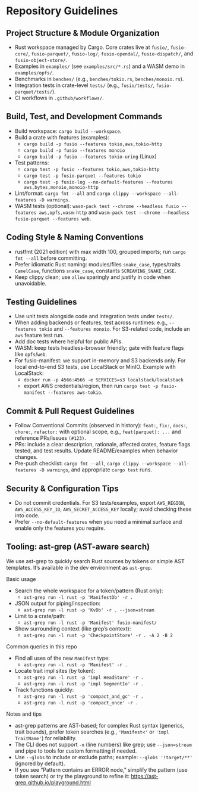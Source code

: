 # Repository Guidelines

## Project Structure & Module Organization
- Rust workspace managed by Cargo. Core crates live at `fusio/`, `fusio-core/`, `fusio-parquet/`, `fusio-log/`, `fusio-opendal/`, `fusio-dispatch/`, and `fusio-object-store/`.
- Examples in `examples/` (see `examples/src/*.rs`) and a WASM demo in `examples/opfs/`.
- Benchmarks in `benches/` (e.g., `benches/tokio.rs`, `benches/monoio.rs`).
- Integration tests in crate-level `tests/` (e.g., `fusio/tests/`, `fusio-parquet/tests/`).
- CI workflows in `.github/workflows/`.

## Build, Test, and Development Commands
- Build workspace: `cargo build --workspace`.
- Build a crate with features (examples):
  - `cargo build -p fusio --features tokio,aws,tokio-http`
  - `cargo build -p fusio --features monoio`
  - `cargo build -p fusio --features tokio-uring` (Linux)
- Test patterns:
  - `cargo test -p fusio --features tokio,aws,tokio-http`
  - `cargo test -p fusio-parquet --features tokio`
  - `cargo test -p fusio-log --no-default-features --features aws,bytes,monoio,monoio-http`
- Lint/format: `cargo fmt --all` and `cargo clippy --workspace --all-features -D warnings`.
- WASM tests (optional): `wasm-pack test --chrome --headless fusio --features aws,opfs,wasm-http` and `wasm-pack test --chrome --headless fusio-parquet --features web`.

## Coding Style & Naming Conventions
- rustfmt (2021 edition) with max width 100, grouped imports; run `cargo fmt --all` before committing.
- Prefer idiomatic Rust naming: modules/files `snake_case`, types/traits `CamelCase`, functions `snake_case`, constants `SCREAMING_SNAKE_CASE`.
- Keep clippy clean; use `allow` sparingly and justify in code when unavoidable.

## Testing Guidelines
- Use unit tests alongside code and integration tests under `tests/`.
- When adding backends or features, test across runtimes: e.g., `--features tokio` and `--features monoio`. For S3-related code, include an `aws` feature test run.
- Add doc tests where helpful for public APIs.
- WASM: keep tests headless-browser friendly; gate with feature flags like `opfs`/`web`.
- For fusio-manifest: we support in-memory and S3 backends only. For local end-to-end S3 tests, use LocalStack or MinIO. Example with LocalStack:
  - `docker run -p 4566:4566 -e SERVICES=s3 localstack/localstack`
  - export AWS credentials/region, then run `cargo test -p fusio-manifest --features aws-tokio`.

## Commit & Pull Request Guidelines
- Follow Conventional Commits (observed in history): `feat:`, `fix:`, `docs:`, `chore:`, `refactor:` with optional scope, e.g., `feat(parquet): ...` and reference PRs/issues `(#123)`.
- PRs: include a clear description, rationale, affected crates, feature flags tested, and test results. Update README/examples when behavior changes.
- Pre-push checklist: `cargo fmt --all`, `cargo clippy --workspace --all-features -D warnings`, and appropriate `cargo test` runs.

## Security & Configuration Tips
- Do not commit credentials. For S3 tests/examples, export `AWS_REGION`, `AWS_ACCESS_KEY_ID`, `AWS_SECRET_ACCESS_KEY` locally; avoid checking these into code.
- Prefer `--no-default-features` when you need a minimal surface and enable only the features you require.

## Tooling: ast-grep (AST-aware search)

We use ast-grep to quickly search Rust sources by tokens or simple AST templates. It’s available in the dev environment as `ast-grep`.

Basic usage
- Search the whole workspace for a token/pattern (Rust only):
  - `ast-grep run -l rust -p 'ManifestDb' -r .`
- JSON output for piping/inspection:
  - `ast-grep run -l rust -p 'KvDb' -r . --json=stream`
- Limit to a crate/path:
  - `ast-grep run -l rust -p 'Manifest' fusio-manifest/`
- Show surrounding context (like grep’s context):
  - `ast-grep run -l rust -p 'CheckpointStore' -r . -A 2 -B 2`

Common queries in this repo
- Find all uses of the new `Manifest` type:
  - `ast-grep run -l rust -p 'Manifest' -r .`
- Locate trait impl sites (by token):
  - `ast-grep run -l rust -p 'impl HeadStore' -r .`
  - `ast-grep run -l rust -p 'impl SegmentIo' -r .`
- Track functions quickly:
  - `ast-grep run -l rust -p 'compact_and_gc' -r .`
  - `ast-grep run -l rust -p 'compact_once' -r .`

Notes and tips
- ast-grep patterns are AST-based; for complex Rust syntax (generics, trait bounds), prefer token searches (e.g., `'Manifest<'` or `'impl TraitName'`) for reliability.
- The CLI does not support `-n` (line numbers) like grep; use `--json=stream` and pipe to tools for custom formatting if needed.
- Use `--globs` to include or exclude paths; example: `--globs '!target/**'` (ignored by default).
- If you see “Pattern contains an ERROR node,” simplify the pattern (use token search) or try the playground to refine it: https://ast-grep.github.io/playground.html

